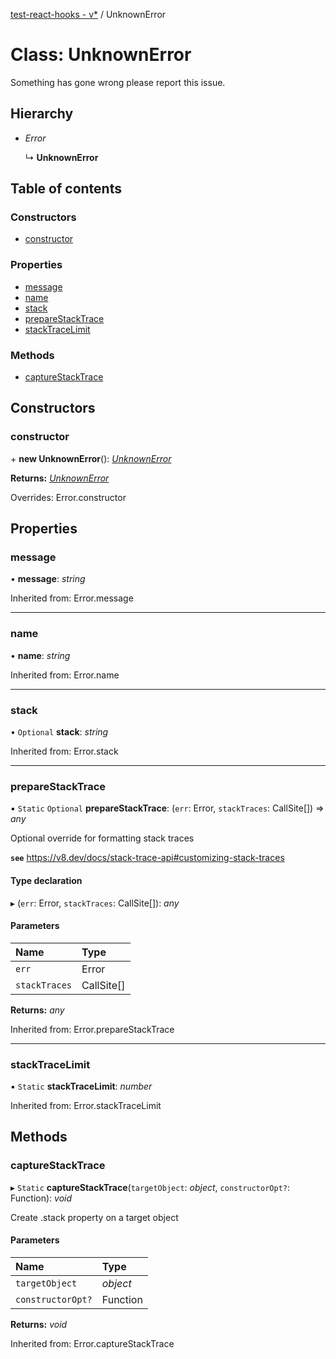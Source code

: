 [test-react-hooks - v*](../README.md) / UnknownError

# Class: UnknownError

Something has gone wrong please report this issue.

## Hierarchy

- *Error*

  ↳ **UnknownError**

## Table of contents

### Constructors

- [constructor](unknownerror.md#constructor)

### Properties

- [message](unknownerror.md#message)
- [name](unknownerror.md#name)
- [stack](unknownerror.md#stack)
- [prepareStackTrace](unknownerror.md#preparestacktrace)
- [stackTraceLimit](unknownerror.md#stacktracelimit)

### Methods

- [captureStackTrace](unknownerror.md#capturestacktrace)

## Constructors

### constructor

\+ **new UnknownError**(): [*UnknownError*](unknownerror.md)

**Returns:** [*UnknownError*](unknownerror.md)

Overrides: Error.constructor

## Properties

### message

• **message**: *string*

Inherited from: Error.message

___

### name

• **name**: *string*

Inherited from: Error.name

___

### stack

• `Optional` **stack**: *string*

Inherited from: Error.stack

___

### prepareStackTrace

▪ `Static` `Optional` **prepareStackTrace**: (`err`: Error, `stackTraces`: CallSite[]) => *any*

Optional override for formatting stack traces

**`see`** https://v8.dev/docs/stack-trace-api#customizing-stack-traces

#### Type declaration

▸ (`err`: Error, `stackTraces`: CallSite[]): *any*

#### Parameters

| Name | Type |
| :------ | :------ |
| `err` | Error |
| `stackTraces` | CallSite[] |

**Returns:** *any*

Inherited from: Error.prepareStackTrace

___

### stackTraceLimit

▪ `Static` **stackTraceLimit**: *number*

Inherited from: Error.stackTraceLimit

## Methods

### captureStackTrace

▸ `Static` **captureStackTrace**(`targetObject`: *object*, `constructorOpt?`: Function): *void*

Create .stack property on a target object

#### Parameters

| Name | Type |
| :------ | :------ |
| `targetObject` | *object* |
| `constructorOpt?` | Function |

**Returns:** *void*

Inherited from: Error.captureStackTrace
